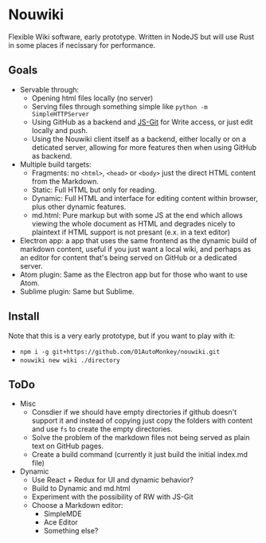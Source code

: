 # Nouwiki

Flexible Wiki software, early prototype. Written in NodeJS but will use Rust in some places if necissary for performance.

## Goals

- Servable through:
	- Opening html files locally (no server)
	- Serving files through something simple like `python -m SimpleHTTPServer`
	- Using GitHub as a backend and [JS-Git](https://github.com/creationix/js-git) for Write access, or just edit locally and push.
	- Using the Nouwiki client itself as a backend, either locally or on a deticated server, allowing for more features then when using GitHub as backend.
- Multiple build targets:
	- Fragments: no `<html>`, `<head>` or `<body>` just the direct HTML content from the Markdown.
	- Static: Full HTML but only for reading.
	- Dynamic: Full HTML and interface for editing content within browser, plus other dynamic features.
	- md.html: Pure markup but with some JS at the end which allows viewing the whole document as HTML and degrades nicely to plaintext if HTML support is not presant (e.x. in a text editor)
- Electron app: a app that uses the same frontend as the dynamic build of markdown content, useful if you just want a local wiki, and perhaps as an editor for content that's being served on GitHub or a dedicated server.
- Atom plugin: Same as the Electron app but for those who want to use Atom.
- Sublime plugin: Same but Sublime.

## Install

Note that this is a very early prototype, but if you want to play with it:

- `npm i -g git+https://github.com/01AutoMonkey/nouwiki.git`
- `nouwiki new wiki ./directory`

## ToDo

- Misc
	- Consdier if we should have empty directories if github doesn't support it and instead of copying just copy the folders with content and use `fs` to create the empty directories.
	- Solve the problem of the markdown files not being served as plain text on GitHub pages.
	- Create a build command (currently it just build the initial index.md file)
- Dynamic
	- Use React + Redux for UI and dynamic behavior?
	- Build to Dynamic and md.html
	- Experiment with the possibility of RW with JS-Git
	- Choose a Markdown editor:
		- SimpleMDE
		- Ace Editor
		- Something else?